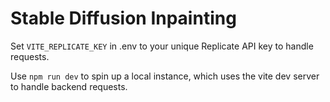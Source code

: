 # Stable Diffusion Inpainting

Set `VITE_REPLICATE_KEY` in .env to your unique Replicate API key to handle requests.

Use `npm run dev` to spin up a local instance, which uses the vite dev server to handle backend requests.
